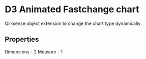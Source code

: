 # D3 Animated Fastchange chart

Qliksense object extension to change the chart type dynamically

## Properties

Dimensions - 2
Measure - 1



